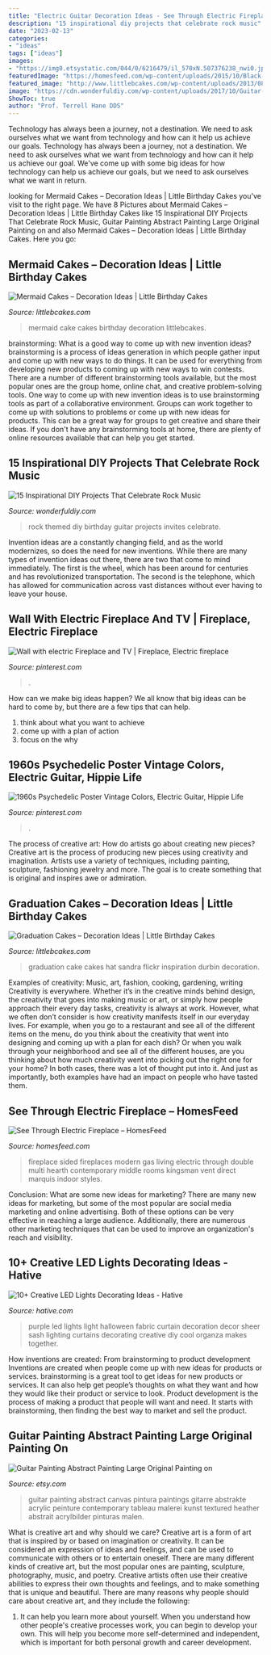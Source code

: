 ```yaml
---
title: "Electric Guitar Decoration Ideas - See Through Electric Fireplace – Homesfeed"
description: "15 inspirational diy projects that celebrate rock music"
date: "2023-02-13"
categories:
- "ideas"
tags: ["ideas"]
images:
- "https://img0.etsystatic.com/044/0/6216479/il_570xN.507376238_nwi0.jpg"
featuredImage: "https://homesfeed.com/wp-content/uploads/2015/10/Black-And-Long-Electric-Fireplace-In-The-Middle-Of-The-Room-With-Hardwood-Floor-Design.jpg"
featured_image: "http://www.littlebcakes.com/wp-content/uploads/2013/08/Graduation-Hat-Cake.jpg"
image: "https://cdn.wonderfuldiy.com/wp-content/uploads/2017/10/Guitar-invites-for-a-rock-themed-birthday-party.jpg"
ShowToc: true
author: "Prof. Terrell Hane DDS"
---
```



Technology has always been a journey, not a destination. We need to ask ourselves what we want from technology and how can it help us achieve our goals.
Technology has always been a journey, not a destination. We need to ask ourselves what we want from technology and how can it help us achieve our goal. We've come up with some big ideas for how technology can help us achieve our goals, but we need to ask ourselves what we want in return.

	

		
looking for Mermaid Cakes – Decoration Ideas | Little Birthday Cakes you've visit to the right page. We have 8 Pictures about Mermaid Cakes – Decoration Ideas | Little Birthday Cakes like 15 Inspirational DIY Projects That Celebrate Rock Music, Guitar Painting Abstract Painting Large Original Painting on and also Mermaid Cakes – Decoration Ideas | Little Birthday Cakes. Here you go:
		
    
## Mermaid Cakes – Decoration Ideas | Little Birthday Cakes

<img loading=lazy src="http://www.littlebcakes.com/wp-content/uploads/2013/08/Mermaid-Cake-Images.jpg" onerror="this.onerror=null;this.src='https://tse2.mm.bing.net/th?id=OIP.jwMX7pFN8M2MuV30STHIqwHaFj&amp;pid=15.1';" alt="Mermaid Cakes – Decoration Ideas | Little Birthday Cakes">

_Source: littlebcakes.com_

>mermaid cake cakes birthday decoration littlebcakes. 

	

brainstorming: What is a good way to come up with new invention ideas?
brainstorming is a process of ideas generation in which people gather input and come up with new ways to do things. It can be used for everything from developing new products to coming up with new ways to win contests. There are a number of different brainstorming tools available, but the most popular ones are the group home, online chat, and creative problem-solving tools. 
One way to come up with new invention ideas is to use brainstorming tools as part of a collaborative environment. Groups can work together to come up with solutions to problems or come up with new ideas for products. This can be a great way for groups to get creative and share their ideas. If you don't have any brainstorming tools at home, there are plenty of online resources available that can help you get started.

    
## 15 Inspirational DIY Projects That Celebrate Rock Music

<img loading=lazy src="https://cdn.wonderfuldiy.com/wp-content/uploads/2017/10/Guitar-invites-for-a-rock-themed-birthday-party.jpg" onerror="this.onerror=null;this.src='https://tse1.mm.bing.net/th?id=OIP.9pIdTYbuNtFVs8t2DdJYjQHaK5&amp;pid=15.1';" alt="15 Inspirational DIY Projects That Celebrate Rock Music">

_Source: wonderfuldiy.com_

>rock themed diy birthday guitar projects invites celebrate. 

	

Invention ideas are a constantly changing field, and as the world modernizes, so does the need for new inventions. While there are many types of invention ideas out there, there are two that come to mind immediately. The first is the wheel, which has been around for centuries and has revolutionized transportation. The second is the telephone, which has allowed for communication across vast distances without ever having to leave your house.

    
## Wall With Electric Fireplace And TV | Fireplace, Electric Fireplace

<img loading=lazy src="https://i.pinimg.com/736x/87/3e/7f/873e7f36d8fa4c516a746cc41c2c0fa8.jpg" onerror="this.onerror=null;this.src='https://tse3.mm.bing.net/th?id=OIP.ZGVpqOdr7Ba-mUR7BesPBwHaJ3&amp;pid=15.1';" alt="Wall with electric Fireplace and TV | Fireplace, Electric fireplace">

_Source: pinterest.com_

>. 

	

How can we make big ideas happen?
We all know that big ideas can be hard to come by, but there are a few tips that can help. 
1. think about what you want to achieve 
2. come up with a plan of action 
3. focus on the why 

    
## 1960s Psychedelic Poster Vintage Colors, Electric Guitar, Hippie Life

<img loading=lazy src="https://i.pinimg.com/736x/7b/85/04/7b8504e860d09ad4b176c741f19318ea.jpg" onerror="this.onerror=null;this.src='https://tse3.mm.bing.net/th?id=OIP.846Eb2DsV-zFzLo5O382_QHaLL&amp;pid=15.1';" alt="1960s Psychedelic Poster Vintage Colors, Electric Guitar, Hippie Life">

_Source: pinterest.com_

>. 

	

The process of creative art: How do artists go about creating new pieces?
Creative art is the process of producing new pieces using creativity and imagination. Artists use a variety of techniques, including painting, sculpture, fashioning jewelry and more. The goal is to create something that is original and inspires awe or admiration.

    
## Graduation Cakes – Decoration Ideas | Little Birthday Cakes

<img loading=lazy src="http://www.littlebcakes.com/wp-content/uploads/2013/08/Graduation-Hat-Cake.jpg" onerror="this.onerror=null;this.src='https://tse3.mm.bing.net/th?id=OIP.jgM4365AVLlNKLt9IofPbAHaJ4&amp;pid=15.1';" alt="Graduation Cakes – Decoration Ideas | Little Birthday Cakes">

_Source: littlebcakes.com_

>graduation cake cakes hat sandra flickr inspiration durbin decoration. 

	

Examples of creativity: Music, art, fashion, cooking, gardening, writing
Creativity is everywhere. Whether it’s in the creative minds behind design, the creativity that goes into making music or art, or simply how people approach their every day tasks, creativity is always at work. However, what we often don’t consider is how creativity manifests itself in our everyday lives. For example, when you go to a restaurant and see all of the different items on the menu, do you think about the creativity that went into designing and coming up with a plan for each dish? Or when you walk through your neighborhood and see all of the different houses, are you thinking about how much creativity went into picking out the right one for your home? In both cases, there was a lot of thought put into it. And just as importantly, both examples have had an impact on people who have tasted them.

    
## See Through Electric Fireplace – HomesFeed

<img loading=lazy src="https://homesfeed.com/wp-content/uploads/2015/10/Black-And-Long-Electric-Fireplace-In-The-Middle-Of-The-Room-With-Hardwood-Floor-Design.jpg" onerror="this.onerror=null;this.src='https://tse3.mm.bing.net/th?id=OIP.LU3Qv0ApLq65FDtBg2k1NgHaJu&amp;pid=15.1';" alt="See Through Electric Fireplace – HomesFeed">

_Source: homesfeed.com_

>fireplace sided fireplaces modern gas living electric through double multi hearth contemporary middle rooms kingsman vent direct marquis indoor styles. 

	

Conclusion: What are some new ideas for marketing?
There are many new ideas for marketing, but some of the most popular are social media marketing and online advertising. Both of these options can be very effective in reaching a large audience. Additionally, there are numerous other marketing techniques that can be used to improve an organization's reach and visibility.

    
## 10+ Creative LED Lights Decorating Ideas - Hative

<img loading=lazy src="https://hative.com/wp-content/uploads/2014/08/led-light-decorating/5-led-light-curtain.jpg" onerror="this.onerror=null;this.src='https://tse1.mm.bing.net/th?id=OIP.9er6BojsWgrIzx1PssNEmAHaLH&amp;pid=15.1';" alt="10+ Creative LED Lights Decorating Ideas - Hative">

_Source: hative.com_

>purple led lights light halloween fabric curtain decoration decor sheer sash lighting curtains decorating creative diy cool organza makes together. 

	

How inventions are created: From brainstorming to product development
Inventions are created when people come up with new ideas for products or services. brainstorming is a great tool to get ideas for new products or services. It can also help get people’s thoughts on what they want and how they would like their product or service to look. Product development is the process of making a product that people will want and need. It starts with brainstorming, then finding the best way to market and sell the product.

    
## Guitar Painting Abstract Painting Large Original Painting On

<img loading=lazy src="https://img0.etsystatic.com/044/0/6216479/il_570xN.507376238_nwi0.jpg" onerror="this.onerror=null;this.src='https://tse2.mm.bing.net/th?id=OIP.RhNhxEMKHhginw_wfWKqTAHaJ7&amp;pid=15.1';" alt="Guitar Painting Abstract Painting Large Original Painting on">

_Source: etsy.com_

>guitar painting abstract canvas pintura paintings gitarre abstrakte acrylic peinture contemporary tableau malerei kunst textured heather abstrait acrylbilder pinturas malen. 

	

What is creative art and why should we care?
Creative art is a form of art that is inspired by or based on imagination or creativity. It can be considered an expression of ideas and feelings, and can be used to communicate with others or to entertain oneself. There are many different kinds of creative art, but the most popular ones are painting, sculpture, photography, music, and poetry. Creative artists often use their creative abilities to express their own thoughts and feelings, and to make something that is unique and beautiful. There are many reasons why people should care about creative art, and they include the following: 
1) It can help you learn more about yourself. When you understand how other people's creative processes work, you can begin to develop your own. This will help you become more self-determined and independent, which is important for both personal growth and career development.

